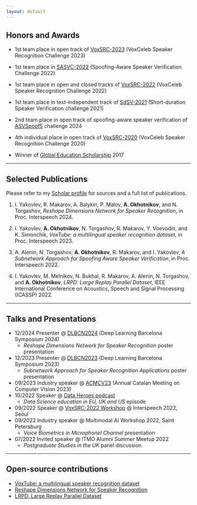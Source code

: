 ```yaml
---
layout: default
---
```



## Honors and Awards

- 1st team place in open track of [VoxSRC-2023](https://mm.kaist.ac.kr/datasets/voxceleb/voxsrc/interspeech2023.html) (VoxCeleb Speaker Recognition Challenge 2023) 
- 1st team place in [SASVC-2022](https://sasv-challenge.github.io/challenge_results/) (Spoofing-Aware Speaker Verification Challenge 2022)
- 1st team place in open and closed tracks of [VoxSRC-2022](http://mm.kaist.ac.kr/datasets/voxceleb/voxsrc/interspeech2022.html) (VoxCeleb Speaker Recognition Challenge 2022) 
- 1st team place in text-independent track of [SdSV-2021](https://competitions.codalab.org/competitions/28269#results) (Short-duration Speaker Verification challenge 2021)
- 2nd team place in open track of spoofing-aware speaker verification of [ASVSpoof5](https://www.asvspoof.org/) challenge 2024
- 4th individual place in open track of [VoxSRC-2020](https://competitions.codalab.org/competitions/26120#results) (VoxCeleb Speaker Recognition Challenge 2020)

- Winner of [Global Education Scholarship](https://educationglobal.ru/en/general_program_information/) 2017

---


## Selected Publications
Please refer to my [Scholar profile](https://scholar.google.com/citations?user=tAvtYTMAAAAJ&hl=en) for sources and a full list of publications.

1. I. Yakovlev, R. Makarov, A. Balykin, P. Malov, **A. Okhotnikov**, and N. Torgashov, *Reshape Dimensions Network for Speaker Recognition*, in Proc. Interspeech 2024.

2. I. Yakovlev, **A. Okhotnikov**, N. Torgashov, R. Makarov, Y. Voevodin, and K. Simonchik, *VoxTube: a multilingual speaker recognition dataset*, in Proc. Interspeech 2023.

3. A. Alenin, N. Torgashov, **A. Okhotnikov**, R. Makarov, and I. Yakovlev, *A Subnetwork Approach for Spoofing Aware Speaker Verification*, in Proc. Interspeech 2022.

4. I. Yakovlev, M. Melnikov, N. Bukhal, R. Makarov, A. Alenin, N. Torgashov, and **A. Okhotnikov**, *LRPD: Large Replay Parallel Dataset*, IEEE International Conference on Acoustics, Speech and Signal Processing (ICASSP) 2022.

---


## Talks and Presentations
- 12/2024 Presenter @ [DLBCN2024](https://sites.google.com/view/dlbcn2024/program/posters) (Deep Learning Barcelona Symposium 2024)
    - *Reshape Dimensions Network for Speaker Recognition* poster presentation
- 12/2023 Presenter @ [DLBCN2023](https://sites.google.com/view/dlbcn2023/program/posters) (Deep Learning Barcelona Symposium 2023)
    - *Subnetwork Approach for Speaker Recognition Applications* poster presentation
- 09/2023 Industry speaker @ [ACMCV23](https://www.cvc.uab.es/blog/2023/09/20/acmcv-2023-10th-annual-catalan-meeting-on-computer-vision/) (Annual Catalan Meeting on Computer Vision 2023)
- 10/2022 Speaker @ [Data Heroes podcast](https://creators.spotify.com/pod/show/data-heroes/episodes/Data--e1p215g)
    - *Data Science education in EU, UK and US* episode
- 09/2022 Speaker @ [VoxSRC-2022 Workshop](http://mm.kaist.ac.kr/datasets/voxceleb/voxsrc/data_workshop_2022/videos/video_rdrnd.mp4) @ Interspeech 2022, Seoul
- 09/2022 Industry speaker @ Multimodal AI Workshop 2022, Saint Petersburg
    - *Voice Biometrics in Microphonel Channel* presentation
- 07/2022 Invited speaker @ ITMO Alumni Summer Meetup 2022
    - *Postgraduate Studies in the UK* panel discussion

---


## Open-source contributions
- [VoxTube: a multilingual speaker recognition dataset](https://idrnd.github.io/VoxTube/)
- [Reshape Dimensions Network for Speaker Recognition](https://github.com/IDRnD/ReDimNet)
- [LRPD: Large Replay Parallel Dataset](https://github.com/IDRnD/lrpd-paper-code)
